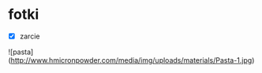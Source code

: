 # fotki
- [x] zarcie 

 ![pasta] (http://www.hmicronpowder.com/media/img/uploads/materials/Pasta-1.jpg)
 

